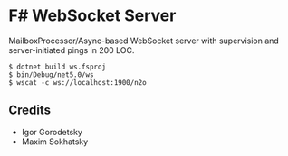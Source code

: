 F# WebSocket Server
===================

MailboxProcessor/Async-based WebSocket server with supervision and server-initiated pings in 200 LOC.

```
$ dotnet build ws.fsproj
$ bin/Debug/net5.0/ws
$ wscat -c ws://localhost:1900/n2o
```

Credits
-------

* Igor Gorodetsky
* Maxim Sokhatsky
